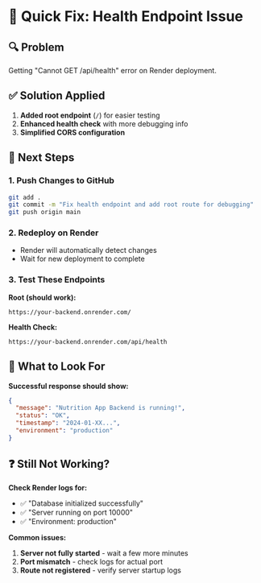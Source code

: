 # 🚨 Quick Fix: Health Endpoint Issue

## 🔍 **Problem**
Getting "Cannot GET /api/health" error on Render deployment.

## ✅ **Solution Applied**
1. **Added root endpoint** (`/`) for easier testing
2. **Enhanced health check** with more debugging info
3. **Simplified CORS configuration**

## 🚀 **Next Steps**

### **1. Push Changes to GitHub**
```bash
git add .
git commit -m "Fix health endpoint and add root route for debugging"
git push origin main
```

### **2. Redeploy on Render**
- Render will automatically detect changes
- Wait for new deployment to complete

### **3. Test These Endpoints**
**Root (should work):**
```
https://your-backend.onrender.com/
```

**Health Check:**
```
https://your-backend.onrender.com/api/health
```

## 🔧 **What to Look For**

**Successful response should show:**
```json
{
  "message": "Nutrition App Backend is running!",
  "status": "OK",
  "timestamp": "2024-01-XX...",
  "environment": "production"
}
```

## ❓ **Still Not Working?**

**Check Render logs for:**
- ✅ "Database initialized successfully"
- ✅ "Server running on port 10000"
- ✅ "Environment: production"

**Common issues:**
1. **Server not fully started** - wait a few more minutes
2. **Port mismatch** - check logs for actual port
3. **Route not registered** - verify server startup logs
